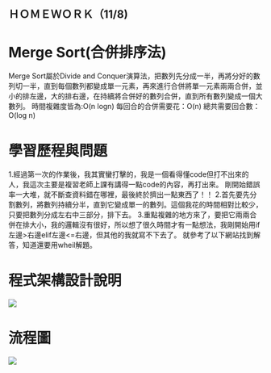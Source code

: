## ＨＯＭＥＷＯＲＫ（11/8)

# Merge Sort(合併排序法)
Merge Sort屬於Divide and Conquer演算法，把數列先分成一半，再將分好的數列切一半，直到每個數列都變成單一元素，再來進行合併將單一元素兩兩合併，並小的排左邊，大的排右邊，在持續將合併好的數列合併，直到所有數列變成一個大數列。
時間複雜度皆為:O(n logn) 
每回合的合併需要花：O(n) 
總共需要回合數：O(log n)


# 學習歷程與問題
1.經過第一次的作業後，我其實蠻打擊的，我是一個看得懂code但打不出來的人，我這次主要是複習老師上課有講得一點code的內容，再打出來。
剛開始錯誤率一大堆，就不斷查資料錯在哪裡，最後終於擠出一點東西了！！
2.首先要先分割數列，將數列持續分半，直到它變成單一的數列。這個我花的時間相對比較少，只要把數列分成左右中三部分，排下去。
3.重點複雜的地方來了，要把它兩兩合併在排大小，我的邏輯沒有很好，所以想了很久時間才有一點想法，我剛開始用if左邊>右邊elif左邊<=右邊，但其他的我就寫不下去了。
就參考了以下網站找到解答，知道還要用wheil解題。


# 程式架構設計說明

![](/)

# 流程圖

![](/images/S__89858114.jpg)
